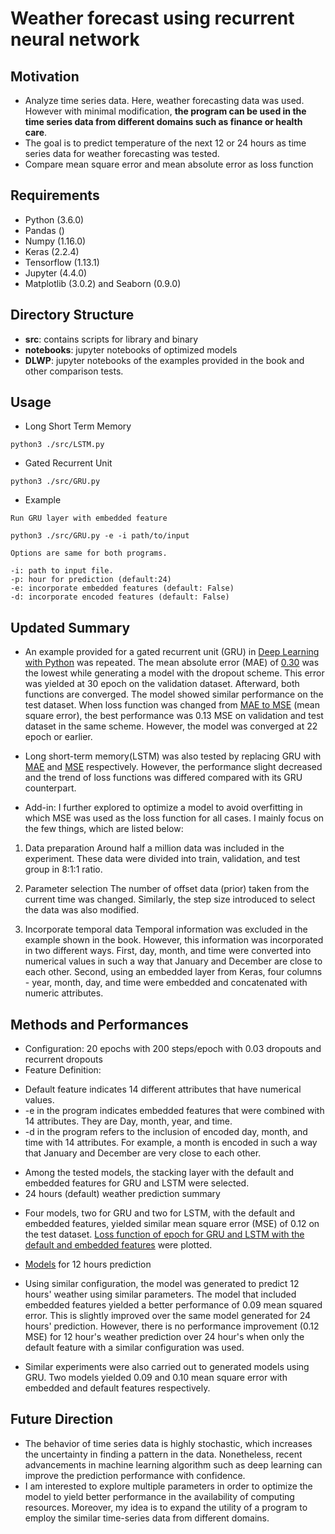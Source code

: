 # Weather forecast using recurrent neural network

## **Motivation**
* Analyze time series data. Here, weather forecasting data was used. However 
  with minimal modification, __the program can be used in the time series data from 
  different domains such as finance or health care__.
* The goal is to predict temperature of the next 12 or 24 hours
  as time series data for weather forecasting was tested. 
* Compare mean square error and mean absolute error as loss function

## **Requirements** 
* Python (3.6.0)
* Pandas ()
* Numpy (1.16.0)
* Keras (2.2.4) 
* Tensorflow (1.13.1)
* Jupyter (4.4.0)
* Matplotlib (3.0.2) and Seaborn (0.9.0)

## **Directory Structure**
- __src__: contains scripts for library and binary
- __notebooks__: jupyter notebooks of optimized models 
- __DLWP__: jupyter notebooks of the examples provided in the book and other
  comparison tests. 

## **Usage** 

* Long Short Term Memory 
```
python3 ./src/LSTM.py 
```

* Gated Recurrent Unit 
```
python3 ./src/GRU.py 
```

* Example
```
Run GRU layer with embedded feature

python3 ./src/GRU.py -e -i path/to/input  

Options are same for both programs.

-i: path to input file.
-p: hour for prediction (default:24) 
-e: incorporate embedded features (default: False)
-d: incorporate encoded features (default: False)  
```

## **Updated Summary**

* An example provided for a gated recurrent unit (GRU) in [Deep Learning with Python](https://bit.ly/346tOkH)
 was repeated. The mean absolute error (MAE) of [0.30](https://bit.ly/2kqrO4K) was the lowest while generating 
 a model with the dropout scheme. This error was yielded at 30 epoch on the validation dataset.
 Afterward, both functions are converged. The model showed similar performance on the test dataset.
 When loss function was changed from [MAE to MSE](https://bit.ly/2kfketZ) (mean square error), 
 the best performance was 0.13 MSE on validation and test dataset in the same scheme. 
 However, the model was converged at 22 epoch or earlier. 
* Long short-term memory(LSTM) was also tested by replacing GRU with [MAE](https://bit.ly/2lUMEd8) 
  and [MSE](https://bit.ly/2jTdaTq) respectively. However, the performance slight decreased and 
  the trend of loss functions was differed compared with its GRU counterpart.

* Add-in:
 I further explored to optimize a model to avoid overfitting in which MSE was used as the loss function for all cases. 
 I mainly focus on the few things, which are listed below:
 1. Data preparation
   Around half a million data was included in the experiment. These data were divided into train, 
   validation, and test group in 8:1:1 ratio.

 2. Parameter selection
   The number of offset data (prior) taken from the current time was changed. 
   Similarly, the step size introduced to select the data was also modified.

 3. Incorporate temporal data
   Temporal information was excluded in the example shown in the book. 
   However, this information was incorporated in two different ways. 
   First, day, month, and time were converted into numerical values in such a way that January and December 
   are close to each other. Second, using an embedded layer from Keras, four columns - year, month, day, 
   and time were embedded and concatenated with numeric attributes.

## **Methods and Performances**
  - Configuration: 20 epochs with 200 steps/epoch with 0.03 dropouts and recurrent dropouts
  - Feature Definition:
   * Default feature indicates 14 different attributes that have numerical values.
   * -e in the program indicates embedded features that were combined with 14 attributes.
    They are Day, month, year, and time.
   * -d in the program refers to the inclusion of encoded day, month, and time with 14 attributes. 
     For example, a month is encoded in such a way that January and December are very close to each other.
  - Among the tested models, the stacking layer with the default and embedded features for GRU and LSTM were selected.
  - 24 hours (default) weather prediction summary
   * Four models, two for GRU and two for LSTM, with the default and embedded features, 
     yielded similar mean square error (MSE) of 0.12 on the test dataset. 
     [Loss function of epoch for GRU and LSTM with the default and embedded features](https://bit.ly/2zuTkSD) were plotted.

  - [Models](https://bit.ly/30LqDgj) for 12 hours prediction
   * Using similar configuration, the model was generated to predict 12 hours' weather using similar 
     parameters. The model that included embedded features yielded a better performance of 0.09 
     mean squared error. This is slightly improved over the same model generated for 24 hours'
    prediction. However, there is no performance improvement (0.12 MSE) for 12 hour's weather prediction 
    over 24 hour's when only the default feature with a similar configuration was used.

   * Similar experiments were also carried out to generated models using GRU. Two models yielded 0.09 
     and 0.10 mean square error with embedded and default features respectively.

## **Future Direction**
  - The behavior of time series data is highly stochastic, which increases the uncertainty in finding 
    a pattern in the data. Nonetheless, recent advancements in machine learning algorithm such as deep 
    learning can improve the prediction performance with confidence.
  - I am interested to explore multiple parameters in order to optimize the model 
    to yield better performance in the availability of computing resources. Moreover, my idea is to 
    expand the utility of a program to employ the similar time-series data from different domains.
